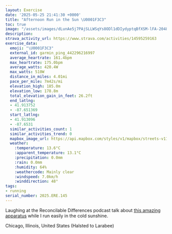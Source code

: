 ```yaml
---
layout: Exercise
date: '2025-05-25 21:41:30 +0000'
title: "Afternoon Run in the Sun \U0001F3C3"
toc: true
image: "/assets/images/dLunAe5j7PAjSLLWSqYs8ODl1dDIydyptqBfXSM-lFA-2048x1536.jpg.jpeg"
description:
strava_activity_url: https://www.strava.com/activities/14595259163
exercise_data:
  emoji: "\U0001F3C3"
  external_id: garmin_ping_442296216997
  average_heartrate: 161.4bpm
  max_heartrate: 175.0bpm
  average_watts: 420.4W
  max_watts: 510W
  distance_in_miles: 4.01mi
  pace_per_mile: 7m42s/mi
  elevation_high: 185.0m
  elevation_low: 178.8m
  total_elevation_gain_in_feet: 26.2ft
  end_latlng:
  - 41.913752
  - -87.651369
  start_latlng:
  - 41.913096
  - -87.6531
  similar_activities_count: 1
  similar_activities_trend: 0
  mapbox_image_url: https://api.mapbox.com/styles/v1/mapbox/streets-v11/static/path-5+787af2-1.0(%7Bgy~Flj~uOEcCFgAEq%40%40_DGw%40%40cBCs%40%40cBAgA%40%5BQqC%40GB%7B%40%40uBIc%40Be%40Ay%40Dq%40AuAFyACGIEYAcA%40UCCEBQCQQwBAqCK_BH%7DCCgA%40uBC%5BOs%40%3FeAGg%40%40q%40IaA%3FcCDqAEeCDy%40CkBD%7DBC_%40%40s%40CaABEAOMq%40N%7B%40H%7D%40AYK%7DAYcAQiAG_B%40c%40Cc%40%3Fc%40Ki%40IuCDa%40Eo%40%3F%7B%40BsACcB%40SFQ%3FOGWG%3FF%60%40qAeFIEKBMLYNkAr%40%5BX%5DNs%40d%40s%40X_Bv%40kEpAkATiBd%40g%40D%7D%40N%5DJu%40DsBZq%40HiAXa%40BkFjAqB%5EsBf%40m%40%40sBNYCc%40UQBo%40C%5DSI%3FUTOn%40OFUEUJYt%40Tx%40NbA%40DGJ%60%40nC%40v%40JdB%3Fx%40Ex%40L%5EFb%40%40VMt%40ElAH~%40%3Fv%40Dz%40X%7CAEh%40LzB%3FhAFlAAbBFfA%40hAF%5CFHBLFL%40FBfBGh%40%3FXD%5CHHAXG%5E%40NCXAp%40Kr%40Ap%40%40%5EARDVEh%40Ap%40VrD%3FpAE%60%40%3Fr%40RxDEdA%40%7C%40Dn%40DlBEb%40Kr%40GHAJCtAGjABnBnBbCNITYJCv%40%3Fr%40Eh%40%3FX%40hAGr%40Ih%40AZDr%40%40bAEL%40z%40E%5E%40XEH%3FPC%5CSLAPDlAJ%60%40EZ%3Fr%40MX%3Fb%40CpC%40%5EALBR%40f%40En%40OTADB%40XLj%40B%60CIz%40GbCB%5EFXVJHTx%40HV%3FNHz%40Az%40Gx%40%40z%40Kl%40ATD),pin-s-s+e5b22e(-87.65111,41.91374),pin-s-f+89ae00(-87.65093000000002,41.91598999999994)/auto/800x800?access_token=pk.eyJ1Ijoiam9zaGJlY2ttYW4iLCJhIjoiY205eWR2aDd1MWZ6djJrbXc4a3M0bWZleiJ9.XiG9OWkNcZk2QzjJbxLB4A
  weather:
    :temperature: 13.6°C
    :apparent_temperature: 13.1°C
    :precipitation: 0.0mm
    :rain: 0.0mm
    :humidity: 64%
    :weathercode: Mainly clear
    :windspeed: 7.0km/h
    :winddirection: 48°
tags:
- running
serial_number: 2025.ERE.145
---
```

Laughing at the Reconcilable Differences podcast talk about [this amazing apparatus](https://mastodon.social/@hotdogsladies/112197198459540943) while I run easily in the cold sunshine.

Chicago, Illinois, United States (Halsted to Larabee)
